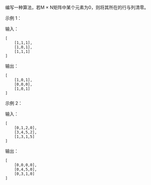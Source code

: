 编写一种算法，若M × N矩阵中某个元素为0，则将其所在的行与列清零。

示例 1：

输入：

```text
[
    [1,1,1],
    [1,0,1],
    [1,1,1]
]
```

输出：

```text
[
    [1,0,1],
    [0,0,0],
    [1,0,1]
]
```

示例 2：

输入：

```text
[
    [0,1,2,0],
    [3,4,5,2],
    [1,3,1,5]
]
```

输出：

```text
[
    [0,0,0,0],
    [0,4,5,0],
    [0,3,1,0]
]
```
